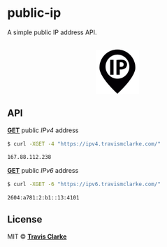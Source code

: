 # public-ip
A simple public IP address API.
<br>
<br>
<a href="https://github.com/clarketm/public-ip">
  <p align="center"><img width="20%" src="/ip.png" /></p>
</a>

## API

[**GET**](https://ipv4.travismclarke.com/) public *IPv4* address

```bash
$ curl -XGET -4 "https://ipv4.travismclarke.com/"
```
```bash
167.88.112.238
```


[**GET**](https://ipv6.travismclarke.com/) public *IPv6* address

```bash
$ curl -XGET -6 "https://ipv6.travismclarke.com/"
```
```bash
2604:a781:2:b1::13:4101
```

## License

MIT &copy; [**Travis Clarke**](https://blog.travismclarke.com/)
